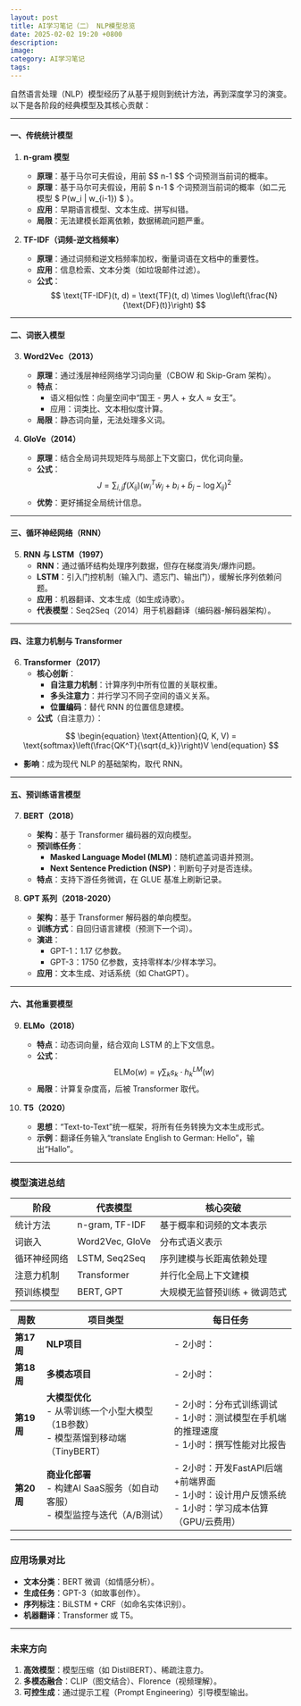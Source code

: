 ```yaml
---
layout: post
title: AI学习笔记（二） NLP模型总览
date: 2025-02-02 19:20 +0800
description:
image:
category: AI学习笔记
tags:
---
```


自然语言处理（NLP）模型经历了从基于规则到统计方法，再到深度学习的演变。以下是各阶段的经典模型及其核心贡献：

---

#### **一、传统统计模型**
1. **n-gram 模型**  
   - **原理**：基于马尔可夫假设，用前 \$$ n-1 $$ 个词预测当前词的概率。  
   - **原理**：基于马尔可夫假设，用前 $ n-1 $ 个词预测当前词的概率（如二元模型 $ P(w_i | w_{i-1}) $ ）。  
   - **应用**：早期语言模型、文本生成、拼写纠错。  
   - **局限**：无法建模长距离依赖，数据稀疏问题严重。

2. **TF-IDF（词频-逆文档频率）**  
   - **原理**：通过词频和逆文档频率加权，衡量词语在文档中的重要性。  
   - **应用**：信息检索、文本分类（如垃圾邮件过滤）。  
   - **公式**：$$ \text{TF-IDF}(t, d) = \text{TF}(t, d) \times \log\left(\frac{N}{\text{DF}(t)}\right) $$

---

#### **二、词嵌入模型**
3. **Word2Vec（2013）**  
   - **原理**：通过浅层神经网络学习词向量（CBOW 和 Skip-Gram 架构）。  
   - **特点**：  
     - 语义相似性：向量空间中“国王 - 男人 + 女人 ≈ 女王”。  
     - 应用：词类比、文本相似度计算。  
   - **局限**：静态词向量，无法处理多义词。

4. **GloVe（2014）**  
   - **原理**：结合全局词共现矩阵与局部上下文窗口，优化词向量。  
   - **公式**：$$ J = \sum_{i,j} f(X_{ij}) (w_i^T \tilde{w}_j + b_i + \tilde{b}_j - \log X_{ij})^2 $$  
   - **优势**：更好捕捉全局统计信息。

---

#### **三、循环神经网络（RNN）**
5. **RNN 与 LSTM（1997）**  
   - **RNN**：通过循环结构处理序列数据，但存在梯度消失/爆炸问题。  
   - **LSTM**：引入门控机制（输入门、遗忘门、输出门），缓解长序列依赖问题。  
   - **应用**：机器翻译、文本生成（如生成诗歌）。  
   - **代表模型**：Seq2Seq（2014）用于机器翻译（编码器-解码器架构）。

---

#### **四、注意力机制与 Transformer**
6. **Transformer（2017）**  
   - **核心创新**：  
     - **自注意力机制**：计算序列中所有位置的关联权重。  
     - **多头注意力**：并行学习不同子空间的语义关系。  
     - **位置编码**：替代 RNN 的位置信息建模。  
   - **公式**（自注意力）：  

$$
\begin{equation}
   \text{Attention}(Q, K, V) = \text{softmax}\left(\frac{QK^T}{\sqrt{d_k}}\right)V
\end{equation}
$$

   - **影响**：成为现代 NLP 的基础架构，取代 RNN。

---

#### **五、预训练语言模型**
7. **BERT（2018）**  
   - **架构**：基于 Transformer 编码器的双向模型。  
   - **预训练任务**：  
     - **Masked Language Model (MLM)**：随机遮盖词语并预测。  
     - **Next Sentence Prediction (NSP)**：判断句子对是否连续。  
   - **特点**：支持下游任务微调，在 GLUE 基准上刷新记录。

8. **GPT 系列（2018-2020）**  
   - **架构**：基于 Transformer 解码器的单向模型。  
   - **训练方式**：自回归语言建模（预测下一个词）。  
   - **演进**：  
     - GPT-1：1.17 亿参数。  
     - GPT-3：1750 亿参数，支持零样本/少样本学习。  
   - **应用**：文本生成、对话系统（如 ChatGPT）。

---

#### **六、其他重要模型**
9. **ELMo（2018）**  
   - **特点**：动态词向量，结合双向 LSTM 的上下文信息。  
   - **公式**：$$ \text{ELMo}(w) = \gamma \sum_{k} s_k \cdot h_{k}^{LM}(w) $$  
   - **局限**：计算复杂度高，后被 Transformer 取代。

10. **T5（2020）**  
    - **思想**：“Text-to-Text”统一框架，将所有任务转换为文本生成形式。  
    - **示例**：翻译任务输入“translate English to German: Hello”，输出“Hallo”。

---

### **模型演进总结**
| **阶段**     | **代表模型**    | **核心突破**                  |
| ------------ | --------------- | ----------------------------- |
| 统计方法     | n-gram, TF-IDF  | 基于概率和词频的文本表示      |
| 词嵌入       | Word2Vec, GloVe | 分布式语义表示                |
| 循环神经网络 | LSTM, Seq2Seq   | 序列建模与长距离依赖处理      |
| 注意力机制   | Transformer     | 并行化全局上下文建模          |
| 预训练模型   | BERT, GPT       | 大规模无监督预训练 + 微调范式 |


| **周数**   | **项目类型**                                                                           | **每日任务**                                                                                          |
| ---------- | -------------------------------------------------------------------------------------- | ----------------------------------------------------------------------------------------------------- |
| **第17周** | **NLP项目**                                                                            | - 2小时：                                                                                             |
| **第18周** | **多模态项目**                                                                         | - 2小时：                                                                                             |
| **第19周** | **大模型优化**<br>- 从零训练一个小型大模型（1B参数）<br>- 模型蒸馏到移动端（TinyBERT） | - 2小时：分布式训练调试<br>- 1小时：测试模型在手机端的推理速度<br>- 1小时：撰写性能对比报告           |
| **第20周** | **商业化部署**<br>- 构建AI SaaS服务（如自动客服）<br>- 模型监控与迭代（A/B测试）       | - 2小时：开发FastAPI后端+前端界面<br>- 1小时：设计用户反馈系统<br>- 1小时：学习成本估算（GPU/云费用） |


---

### **应用场景对比**
- **文本分类**：BERT 微调（如情感分析）。  
- **生成任务**：GPT-3（如故事创作）。  
- **序列标注**：BiLSTM + CRF（如命名实体识别）。  
- **机器翻译**：Transformer 或 T5。

---

### **未来方向**
1. **高效模型**：模型压缩（如 DistilBERT）、稀疏注意力。  
2. **多模态融合**：CLIP（图文结合）、Florence（视频理解）。  
3. **可控生成**：通过提示工程（Prompt Engineering）引导模型输出。
